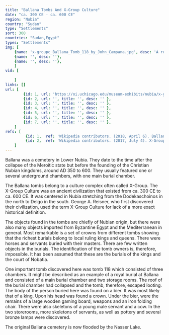 ```yaml
---
title: "Ballana Tombs And X-Group Culture"
date: "ca. 300 CE - ca. 600 CE"
region: "Nubia"
country: "Sudan" 
type: "Settlements"
sort: 300
countries: "Sudan,Egypt"
types: "Settlements"
img: [
    {name: 'x-groupc_Ballana_Tomb_118_by_John_Campana.jpg', desc: 'A royal crown from the post-Meroitic and pre-Christian period of Nubia. It was found in Ballana by W.B. Emery in tomb 118'},
    {name: '', desc: ''},
    {name: '', desc: ''},
    ]
vid: [
        
    ]
links: []
url: [
        {id: 1, url: 'https://oi.uchicago.edu/museum-exhibits/nubia/x-group-culture', title: 'The new X-Group culture occupied northern Nubia', desc: 'Great tomb complexes built at Qustul around 370–400AD and across the Nile at Ballana around 400–500 AD mark a new material culture that appeared in northern Nubia after Meroitic rule ended there. Archaeologists call the new culture X-Group. Like the tumuli at Kerma 2000 years before, the tombs were earthen mounds over elaborate substructures that contained wealthy royal burials including sacrificed retainers. Horses and camels were also sacrificed and were buried in the shaft of the tomb or in separate pits. Texts written in Greek identify this kingdom as Noubadia. The Noubadians were almost certainly a group of Nubians who migrated into the region from the south or the west around 370 AD.' },
        {id: 2, url: '', title: '', desc: '' },
        {id: 3, url: '', title: '', desc: '' },
        {id: 4, url: '', title: '', desc: '' },
        {id: 5, url: '', title: '', desc: '' },
        {id: 6, url: '', title: '', desc: '' },
        {id: 7, url: '', title: '', desc: '' },
    ]
refs: [
         {id: 1,  ref: 'Wikipedia contributors. (2018, April 6). Ballana. In Wikipedia, The Free Encyclopedia. Retrieved 22:07, February 3, 2019, from ', url: 'https://en.wikipedia.org/w/index.php?title=Ballana&oldid=835129487'},
         {id: 2,  ref: 'Wikipedia contributors. (2017, July 4). X-Group culture. In Wikipedia, The Free Encyclopedia. Retrieved 22:08, February 3, 2019, from ', url: 'https://en.wikipedia.org/w/index.php?title=X-Group_culture&oldid=788998556'}
    ]
---
```

Ballana was a cemetery in Lower Nubia. They date to the time after the collapse of the Meroitic state but before the founding of the Christian Nubian kingdoms, around AD 350 to 600. They usually featured one or several underground chambers, with one main burial chamber. 

The Ballana tombs belong to a culture complex often called X-Group. The X-Group Culture was an ancient civilization that existed from ca. 300 CE to ca. 600 CE. It was centered in Nubia stretching from the Dodekaschoinos in the north to Delgo in the south. George A. Reisner, who first discovered their civilization, used the term X-Group Culture for lack of a more exact historical definition.

The objects found in the tombs are chiefly of Nubian origin, but there were also many objects imported from Byzantine Egypt and the Mediterranean in general. Most remarkable is a set of crowns from different tombs showing that the richest burials belong to local ruling kings and queens. There were horses and servants buried with their masters. There are few written objects in the burials. The identification of the tomb owners is, therefore, impossible. It has been assumed that these are the burials of the kings and the court of Nobatia.

One important tomb discovered here was tomb 118 which consisted of three chambers. It might be described as an example of a royal burial at Ballana and consisted of a main burial chamber and two storage rooms. The roof of the burial chamber had collapsed and the tomb, therefore, escaped looting. The body of the person buried here was found on a bier. It was most likely that of a king. Upon his head was found a crown. Under the bier, were the remains of a large wooden gaming board, weapons and an iron folding chair. There were also skeletons of a young male servant and a cow. In the two storerooms, more skeletons of servants, as well as pottery and several bronze lamps were discovered.

The original Ballana cemetery is now flooded by the Nasser Lake.